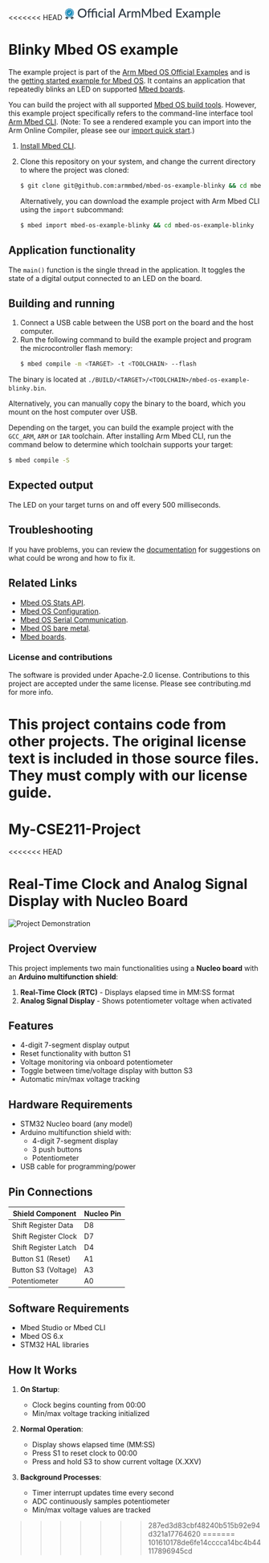 <<<<<<< HEAD
![](./resources/official_armmbed_example_badge.png)
# Blinky Mbed OS example

The example project is part of the [Arm Mbed OS Official Examples](https://os.mbed.com/code/) and is the [getting started example for Mbed OS](https://os.mbed.com/docs/mbed-os/v5.14/quick-start/index.html). It contains an application that repeatedly blinks an LED on supported [Mbed boards](https://os.mbed.com/platforms/).

You can build the project with all supported [Mbed OS build tools](https://os.mbed.com/docs/mbed-os/latest/tools/index.html). However, this example project specifically refers to the command-line interface tool [Arm Mbed CLI](https://github.com/ARMmbed/mbed-cli#installing-mbed-cli).
(Note: To see a rendered example you can import into the Arm Online Compiler, please see our [import quick start](https://os.mbed.com/docs/mbed-os/latest/quick-start/online-with-the-online-compiler.html#importing-the-code).)

1. [Install Mbed CLI](https://os.mbed.com/docs/mbed-os/latest/quick-start/offline-with-mbed-cli.html).

1. Clone this repository on your system, and change the current directory to where the project was cloned:

    ```bash
    $ git clone git@github.com:armmbed/mbed-os-example-blinky && cd mbed-os-example-blinky
    ```

    Alternatively, you can download the example project with Arm Mbed CLI using the `import` subcommand:

    ```bash
    $ mbed import mbed-os-example-blinky && cd mbed-os-example-blinky
    ```


## Application functionality

The `main()` function is the single thread in the application. It toggles the state of a digital output connected to an LED on the board.

## Building and running

1. Connect a USB cable between the USB port on the board and the host computer.
2. <a name="build_cmd"></a> Run the following command to build the example project and program the microcontroller flash memory:
    ```bash
    $ mbed compile -m <TARGET> -t <TOOLCHAIN> --flash
    ```
The binary is located at `./BUILD/<TARGET>/<TOOLCHAIN>/mbed-os-example-blinky.bin`.

Alternatively, you can manually copy the binary to the board, which you mount on the host computer over USB.

Depending on the target, you can build the example project with the `GCC_ARM`, `ARM` or `IAR` toolchain. After installing Arm Mbed CLI, run the command below to determine which toolchain supports your target:

```bash
$ mbed compile -S
```

## Expected output
The LED on your target turns on and off every 500 milliseconds.


## Troubleshooting
If you have problems, you can review the [documentation](https://os.mbed.com/docs/latest/tutorials/debugging.html) for suggestions on what could be wrong and how to fix it.

## Related Links

* [Mbed OS Stats API](https://os.mbed.com/docs/latest/apis/mbed-statistics.html).
* [Mbed OS Configuration](https://os.mbed.com/docs/latest/reference/configuration.html).
* [Mbed OS Serial Communication](https://os.mbed.com/docs/latest/tutorials/serial-communication.html).
* [Mbed OS bare metal](https://os.mbed.com/docs/mbed-os/latest/reference/mbed-os-bare-metal.html).
* [Mbed boards](https://os.mbed.com/platforms/).

### License and contributions

The software is provided under Apache-2.0 license. Contributions to this project are accepted under the same license. Please see contributing.md for more info.

This project contains code from other projects. The original license text is included in those source files. They must comply with our license guide.
=======
# My-CSE211-Project
<<<<<<< HEAD
# Real-Time Clock and Analog Signal Display with Nucleo Board

![Project Demonstration](https://drive.google.com/file/d/1a5-6-lx1gGz0rocJ5X8RKrLVmOLAT9_K/view?usp=drivesdk)

## Project Overview
This project implements two main functionalities using a **Nucleo board** with an **Arduino multifunction shield**:
1. **Real-Time Clock (RTC)** - Displays elapsed time in MM:SS format
2. **Analog Signal Display** - Shows potentiometer voltage when activated

## Features
- 4-digit 7-segment display output
- Reset functionality with button S1
- Voltage monitoring via onboard potentiometer
- Toggle between time/voltage display with button S3
- Automatic min/max voltage tracking

## Hardware Requirements
- STM32 Nucleo board (any model)
- Arduino multifunction shield with:
  - 4-digit 7-segment display
  - 3 push buttons
  - Potentiometer
- USB cable for programming/power

## Pin Connections
| Shield Component | Nucleo Pin |
|-----------------|-----------|
| Shift Register Data | D8 |
| Shift Register Clock | D7 |
| Shift Register Latch | D4 |
| Button S1 (Reset) | A1 |
| Button S3 (Voltage) | A3 |
| Potentiometer | A0 |

## Software Requirements
- Mbed Studio or Mbed CLI
- Mbed OS 6.x
- STM32 HAL libraries

## How It Works
1. **On Startup**:
   - Clock begins counting from 00:00
   - Min/max voltage tracking initialized

2. **Normal Operation**:
   - Display shows elapsed time (MM:SS)
   - Press S1 to reset clock to 00:00
   - Press and hold S3 to show current voltage (X.XXV)

3. **Background Processes**:
   - Timer interrupt updates time every second
   - ADC continuously samples potentiometer
   - Min/max voltage values are tracked


>>>>>>> 287ed3d83cbf48240b515b92e94d321a17764620
=======
>>>>>>> 101610178de6fe14cccca14bc4b44117896945cd
